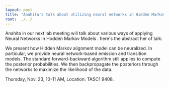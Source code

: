 ```yaml
---
layout: post
title: "Anahita's talk about utilizing neural networks in Hidden Markov Alignment Models"
root: ../../
---
```


Anahita in our next lab meeting will talk about various ways of applying Neural Networks in Hodden Markov Models . here's the abstract her of talk:

We present how Hidden Markov alignment model can be neuralized. In particular, we provide neural network-based emission and transition models. The standard forward-backward algorithm still applies to compute the posterior probabilities. We then backpropagate the posteriors through the networks to maximize the likelihood of the data.

Thursday, Nov. 23, 10-11 AM, Location: TASC1 9408.
